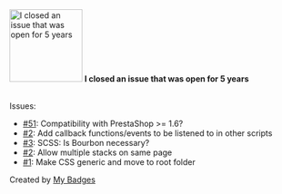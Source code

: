 <img src="https://github.com/my-badges/my-badges/blob/master/src/all-badges/old-issue/old-issue-5.png?raw=true" alt="I closed an issue that was open for 5 years" title="I closed an issue that was open for 5 years" width="128">
<strong>I closed an issue that was open for 5 years</strong>
<br><br>

Issues:

- <a href="https://github.com/tpeigne/simpleresponsivetheme/issues/51">#51</a>: Compatibility with PrestaShop >= 1.6?
- <a href="https://github.com/codyhouse/page-scroll-effects/issues/2">#2</a>: Add callback functions/events to be listened to in other scripts
- <a href="https://github.com/codyhouse/page-scroll-effects/issues/3">#3</a>: SCSS: Is Bourbon necessary?
- <a href="https://github.com/mizansyed/wdImageStax/issues/2">#2</a>: Allow multiple stacks on same page
- <a href="https://github.com/mizansyed/wdImageStax/issues/1">#1</a>: Make CSS generic and move to root folder


Created by <a href="https://github.com/my-badges/my-badges">My Badges</a>
